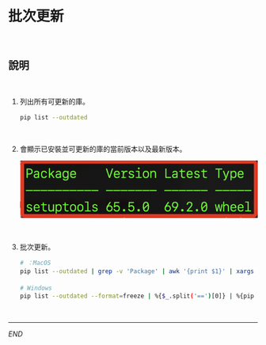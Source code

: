 # 批次更新

<br>

## 說明

<br>

1. 列出所有可更新的庫。

    ```bash
    pip list --outdated
    ```

<br>

2. 會顯示已安裝並可更新的庫的當前版本以及最新版本。

    ![](images/img_01.png)

<br>

3. 批次更新。

    ```bash
    # ：MacOS
    pip list --outdated | grep -v 'Package' | awk '{print $1}' | xargs -n 1 pip install -U

    # Windows
    pip list --outdated --format=freeze | %{$_.split('==')[0]} | %{pip install --upgrade $_}
    ```

<br>

___

_END_